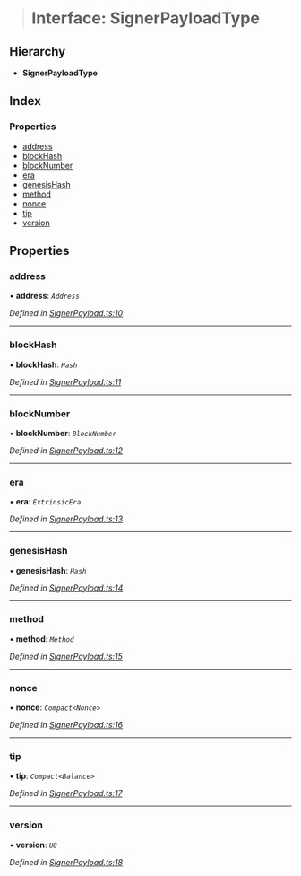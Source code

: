 > # Interface: SignerPayloadType

## Hierarchy

* **SignerPayloadType**

## Index

### Properties

* [address](_signerpayload_.signerpayloadtype.md#address)
* [blockHash](_signerpayload_.signerpayloadtype.md#blockhash)
* [blockNumber](_signerpayload_.signerpayloadtype.md#blocknumber)
* [era](_signerpayload_.signerpayloadtype.md#era)
* [genesisHash](_signerpayload_.signerpayloadtype.md#genesishash)
* [method](_signerpayload_.signerpayloadtype.md#method)
* [nonce](_signerpayload_.signerpayloadtype.md#nonce)
* [tip](_signerpayload_.signerpayloadtype.md#tip)
* [version](_signerpayload_.signerpayloadtype.md#version)

## Properties

###  address

• **address**: *`Address`*

*Defined in [SignerPayload.ts:10](https://github.com/polkadot-js/api/blob/d34eb15/packages/api/src/SignerPayload.ts#L10)*

___

###  blockHash

• **blockHash**: *`Hash`*

*Defined in [SignerPayload.ts:11](https://github.com/polkadot-js/api/blob/d34eb15/packages/api/src/SignerPayload.ts#L11)*

___

###  blockNumber

• **blockNumber**: *`BlockNumber`*

*Defined in [SignerPayload.ts:12](https://github.com/polkadot-js/api/blob/d34eb15/packages/api/src/SignerPayload.ts#L12)*

___

###  era

• **era**: *`ExtrinsicEra`*

*Defined in [SignerPayload.ts:13](https://github.com/polkadot-js/api/blob/d34eb15/packages/api/src/SignerPayload.ts#L13)*

___

###  genesisHash

• **genesisHash**: *`Hash`*

*Defined in [SignerPayload.ts:14](https://github.com/polkadot-js/api/blob/d34eb15/packages/api/src/SignerPayload.ts#L14)*

___

###  method

• **method**: *`Method`*

*Defined in [SignerPayload.ts:15](https://github.com/polkadot-js/api/blob/d34eb15/packages/api/src/SignerPayload.ts#L15)*

___

###  nonce

• **nonce**: *`Compact<Nonce>`*

*Defined in [SignerPayload.ts:16](https://github.com/polkadot-js/api/blob/d34eb15/packages/api/src/SignerPayload.ts#L16)*

___

###  tip

• **tip**: *`Compact<Balance>`*

*Defined in [SignerPayload.ts:17](https://github.com/polkadot-js/api/blob/d34eb15/packages/api/src/SignerPayload.ts#L17)*

___

###  version

• **version**: *`U8`*

*Defined in [SignerPayload.ts:18](https://github.com/polkadot-js/api/blob/d34eb15/packages/api/src/SignerPayload.ts#L18)*